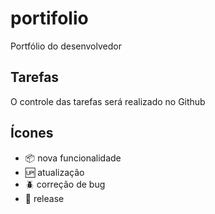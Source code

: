 # portifolio
Portfólio do desenvolvedor

## Tarefas
O controle das tarefas será realizado no Github

## Ícones

- :package: nova funcionalidade
- :up: atualização
- :beetle: correção de bug
- :checkered_flag: release